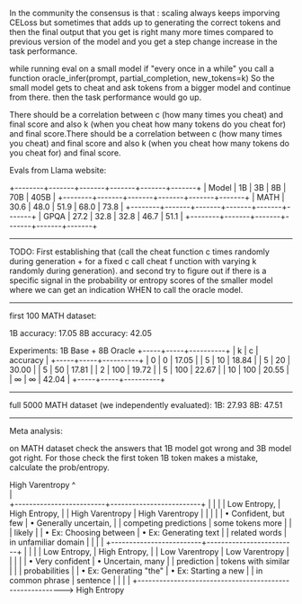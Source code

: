 In the community the consensus is that : scaling always keeps imporving CELoss but sometimes that adds up to generating the correct tokens and then the final output that you get is right many more times compared to previous version of the model and you get a step change increase in the task performance.

while running eval on a small model if "every once in a while" you call a function oracle_infer(prompt, partial_completion, new_tokens=k) So the small model gets to cheat and ask tokens from a bigger model and continue from there. then the task performance would go up. 

There should be a correlation between c (how many times you cheat) and final score and also k (when you cheat how many tokens do you cheat for) and final score.There should be a correlation between c (how many times you cheat) and final score and also k (when you cheat how many tokens do you cheat for) and final score. 


Evals from Llama website:

+--------+-------+-------+-------+-------+-------+
| Model  |   1B  |   3B  |   8B  |  70B  | 405B  |
+--------+-------+-------+-------+-------+-------+
| MATH   |  30.6 |  48.0 |  51.9 |  68.0 |  73.8 |
+--------+-------+-------+-------+-------+-------+
| GPQA   |  27.2 |  32.8 |  32.8 |  46.7 |  51.1 |
+--------+-------+-------+-------+-------+-------+
___________

TODO: First establishing that (call the cheat function c times randomly during generation + for a fixed c call cheat f unction with varying k randomly during generation). and second try to figure out if there is a specific signal in the probability or entropy scores of the smaller model where we can get an indication WHEN to call the oracle model.

__________
first 100 MATH dataset:

1B accuracy: 17.05
8B accuracy: 42.05


Experiments: 
1B Base + 8B Oracle
+-----+-----+----------+
|  k  |  c  | accuracy |
+-----+-----+----------+
|  0  |  0  |   17.05  |
|  5  |  10 |   18.84  |
|  5  |  20 |   30.00  |
|  5  |  50 |   17.81  |
|  2  | 100 |   19.72  | 
|  5  | 100 |   22.67  | 
| 10  | 100 |   20.55  | 
|  ∞ |  ∞ |   42.04  | 
+-----+-----+----------+

______________


full 5000 MATH dataset (we independently evaluated):
1B: 27.93 
8B: 47.51



_____________________

Meta analysis:

on MATH dataset check the answers that 1B model got wrong and 3B model got right. For those check the first token 1B token makes a mistake, 
calculate the prob/entropy. 





















High Varentropy
    ^            
    |            
    +-------------------------+-------------------------+
    |                         |                         |
    |   Low Entropy,          |   High Entropy,         |
    |   High Varentropy       |   High Varentropy       |
    |                         |                         |
    | • Confident, but few    | • Generally uncertain,  |
    |   competing predictions |   some tokens more      |
    |                         |   likely                |
    | • Ex: Choosing between  | • Ex: Generating text   |
    |   related words         |   in unfamiliar domain  |
    |                         |                         |
    +-------------------------+-------------------------+
    |                         |                         |
    |   Low Entropy,          |   High Entropy,         |
    |   Low Varentropy        |   Low Varentropy        |
    |                         |                         |
    | • Very confident        | • Uncertain, many       |
    |   prediction            |   tokens with similar   |
    |                         |   probabilities         |
    | • Ex: Generating "the"  | • Ex: Starting a new    |
    |   in common phrase      |   sentence              |
    |                         |                         |
    +---------------------------------------------------------> High Entropy